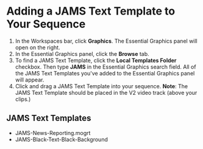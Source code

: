 # Adding a JAMS Text Template to Your Sequence

1. In the Workspaces bar, click **Graphics**. The Essential Graphics panel will open on the right.
2. In the Essential Graphics panel, click the **Browse** tab.
3. To find a JAMS Text Template, click the **Local Templates Folder** checkbox. Then type **JAMS** in the Essential Graphics search field. All of the JAMS Text Templates you've added to the Essential Graphics panel will appear. 
4. Click and drag a JAMS Text Template into your sequence. **Note**: The JAMS Text Template should be placed in the V2 video track \(above your clips.\)

## JAMS Text Templates

* JAMS-News-Reporting.mogrt
* JAMS-Black-Text-Black-Background

